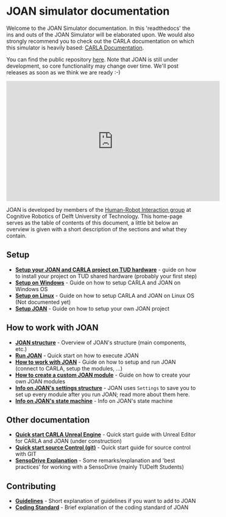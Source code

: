 # JOAN simulator documentation

Welcome to the JOAN Simulator documentation. In this 'readthedocs' the ins and outs of the JOAN Simulator will be elaborated upon.  We would also strongly recommend you to check out the CARLA documentation on which this simulator is heavily based:
[CARLA Documentation](https://carla.readthedocs.io/en/latest/). 

You can find the public repository [here][repolink]. Note that JOAN is still under development, so core functionality may change over time. We'll post releases as soon as we think we are ready :-)

[repolink]: https://gitlab.tudelft.nl/tud-cor-hri/joan-framework/joan

<iframe width="560" height="315" src="https://www.youtube.com/embed/TLLw48isYJU" frameborder="0" allow="accelerometer; autoplay; encrypted-media; gyroscope; picture-in-picture" allowfullscreen></iframe>

JOAN is developed by members of the [Human-Robot Interaction group](https://delfthapticslab.nl) at Cognitive Robotics of Delft University of Technology. This home-page serves as the table of contents of this document, a little bit below an overview is given with a short description of the sections and what they contain. 

## Setup
* __[Setup your JOAN and CARLA project on TUD hardware](setup-on-tud-shared-hardware.md)__ - guide on how to install your project on TUD shared hardware (probably your first step)
* __[Setup on Windows](setup-carla-windows.md)__ - Guide on how to setup CARLA and JOAN on Windows OS
* __[Setup on Linux](setup-carla-linux.md)__ - Guide on how to setup CARLA and JOAN on Linux OS (Not documented yet)
* __[Setup JOAN](setup-joan.md)__ - Guide on how to setup your own JOAN project

## How to work with JOAN
* __[JOAN structure](joan-structure.md)__ - Overview of JOAN's structure (main components, etc.)
* __[Run JOAN](joan-run.md)__ - Quick start on how to execute JOAN
* __[How to work with JOAN](joan-workflow.md)__ - Guide on how to setup and run JOAN (connect to CARLA, setup the modules, ...)
* __[How to create a custom JOAN module](joan-add-module.md)__ - Guide on how to create your own JOAN modules
* __[Info on JOAN's settings structure](joan-settings.md)__ - JOAN uses `Settings` to save you to set up every module after you run JOAN; read more about them here.
* __[Info on JOAN's state machine](joan-state-machine.md)__ - Info on JOAN's state machine

## Other documentation
* __[Quick start CARLA Unreal Engine](other-carle-ue4.md)__ - Quick start guide with Unreal Editor for CARLA and JOAN (under construction)
* __[Quick start source Control (git)](other-git.md)__ - Quick start guide for source control with GIT
* __[SensoDrive Explanation](other-sensodrive.md)__ - Some remarks/explanation and 'best practices' for working with a SensoDrive (mainly TUDelft Students)

## Contributing
* __[Guidelines](contributing-guidelines.md)__ - Short explanation of guidelines if you want to add to JOAN
* __[Coding Standard](contributing-coding-standard.md)__ - Brief explanation of the coding standard of JOAN
